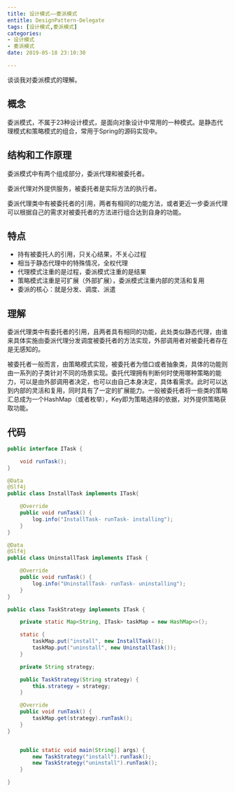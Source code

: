 ```yaml
---
title: 设计模式——委派模式
entitle: DesignPattern-Delegate
tags: [设计模式,委派模式]
categories:
- 设计模式
- 委派模式
date: 2019-05-18 23:10:30

---
```

谈谈我对委派模式的理解。
<!--more-->
## 概念

委派模式，不属于23种设计模式，是面向对象设计中常用的一种模式。是静态代理模式和策略模式的组合，常用于Spring的源码实现中。

## 结构和工作原理

委派模式中有两个组成部分，委派代理和被委托者。

委派代理对外提供服务，被委托者是实际方法的执行者。

委派代理类中有被委托者的引用，两者有相同的功能方法，或者更近一步委派代理可以根据自己的需求对被委托者的方法进行组合达到自身的功能。

## 特点

* 持有被委托人的引用，只关心结果，不关心过程
* 相当于静态代理中的特殊情况，全权代理
* 代理模式注重的是过程，委派模式注重的是结果
* 策略模式注重是可扩展（外部扩展），委派模式注重内部的灵活和复用
* 委派的核心：就是分发、调度、派遣


## 理解

委派代理类中有委托者的引用，且两者具有相同的功能，此处类似静态代理，由谁来具体实施由委派代理分发调度被委托者的方法实现，外部调用者对被委托者存在是无感知的。

被委托者一般而言，由策略模式实现，被委托者为借口或者抽象类，具体的功能则由一系列的子类针对不同的场景实现。委托代理拥有判断何时使用哪种策略的能力，可以是由外部调用者决定，也可以由自己本身决定，具体看需求。此时可以达到内部的灵活和复用，同时具有了一定的扩展能力。一般被委托者将一些类的策略汇总成为一个HashMap（或者枚举），Key即为策略选择的依据，对外提供策略获取功能。

## 代码

```java
public interface ITask {

    void runTask();
}

```


```java
@Data
@Slf4j
public class InstallTask implements ITask{

    @Override
    public void runTask() {
        log.info("InstallTask- runTask- installing");
    }
}
```

```java
@Data
@Slf4j
public class UninstallTask implements ITask {

    @Override
    public void runTask() {
        log.info("UninstallTask- runTask- uninstalling");
    }
}

```


```java
public class TaskStrategy implements ITask {

    private static Map<String, ITask> taskMap = new HashMap<>();

    static {
        taskMap.put("install", new InstallTask());
        taskMap.put("uninstall", new UninstallTask());
    }

    private String strategy;

    public TaskStrategy(String strategy) {
        this.strategy = strategy;
    }

    @Override
    public void runTask() {
        taskMap.get(strategy).runTask();
    }
}

```

```java

    public static void main(String[] args) {
        new TaskStrategy("install").runTask();
        new TaskStrategy("uninstall").runTask();
    }

}

```